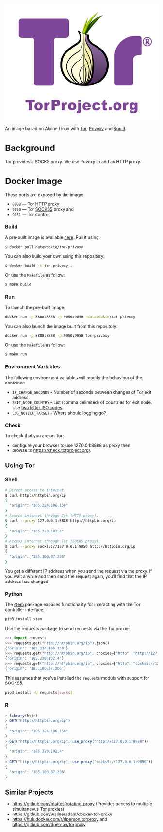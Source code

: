 ![](tor-project-logo.svg)

An image based on Alpine Linux with [Tor](https://www.torproject.org/), [Privoxy](https://www.privoxy.org/) and [Squid](http://www.squid-cache.org/).

# Background

Tor provides a SOCKS proxy. We use Privoxy to add an HTTP proxy.

# Docker Image

These ports are exposed by the image:

- `8888` ⁠— Tor HTTP proxy
- `9050` ⁠— Tor [SOCKS5](https://en.wikipedia.org/wiki/SOCKS) proxy and
- `9051` ⁠— Tor control.

### Build

A pre-built image is available [here](https://hub.docker.com/repository/docker/datawookie/tor-privoxy). Pull it using:

```bash
$ docker pull datawookie/tor-privoxy
```

You can also build your own using this repository:

```bash
$ docker build -t tor-privoxy .
```

Or use the `Makefile` as follow:

```bash
$ make build
```

### Run

To launch the pre-built image:

```bash
docker run -p 8888:8888 -p 9050:9050 -datawookie/tor-privoxy
```

You can also launch the image built from this repository:

```bash
docker run -p 8888:8888 -p 9050:9050 tor-privoxy
```

Or use the `Makefile` as follow:

```bash
$ make run
```

### Environment Variables

The following environment variables will modify the behaviour of the container:

- `IP_CHANGE_SECONDS` - Number of seconds between changes of Tor exit address.
- `EXIT_NODE_COUNTRY` - List (comma delimited) of countries for exit node. Use [two letter ISO codes](https://en.wikipedia.org/wiki/ISO_3166-1_alpha-2).
- `LOG_NOTICE_TARGET` - Where should logging go?

### Check

To check that you are on Tor:

- configure your browser to use 127.0.0.1:8888 as proxy then
- browse to https://check.torproject.org/.

## Using Tor

### Shell

```bash
# Direct access to internet.
$ curl http://httpbin.org/ip
{
  "origin": "105.224.106.150"
}
# Access internet through Tor (HTTP proxy).
$ curl --proxy 127.0.0.1:8888 http://httpbin.org/ip
{
  "origin": "185.220.102.4"
}
# Access internet through Tor (SOCKS proxy).
$ curl --proxy socks5://127.0.0.1:9050 http://httpbin.org/ip
{
  "origin": "185.100.87.206"
}
```

You get a different IP address when you send the request via the proxy. If you wait a while and then send the request again, you'll find that the IP address has changed.

### Python

The [stem](https://stem.torproject.org/) package exposes functionality for interacting with the Tor controller interface.

```bash
pip3 install stem
```

Use the requests package to send requests via the Tor proxies.

```python
>>> import requests
>>> requests.get("http://httpbin.org/ip").json()
{'origin': '105.224.106.150'}
>>> requests.get("http://httpbin.org/ip", proxies={"http": "http://127.0.0.1:8888"}).json()
{'origin': '185.220.102.4'}
>>> requests.get("http://httpbin.org/ip", proxies={"http": "socks5://127.0.0.1:9050"}).json()
{'origin': '185.100.87.206'}
```

This assumes that you've installed the `requests` module with support for SOCKS5.

```bash
pip3 install -U requests[socks]
```

### R

```r
> library(httr)
> GET("http://httpbin.org/ip")
{
  "origin": "105.224.106.150"
}
> GET("http://httpbin.org/ip", use_proxy("http://127.0.0.1:8888"))
{
  "origin": "185.220.102.4"
}
> GET("http://httpbin.org/ip", use_proxy("socks5://127.0.0.1:9050"))
{
  "origin": "185.100.87.206"
}
```

## Similar Projects

- https://github.com/mattes/rotating-proxy (Provides access to multiple simultaneous Tor proxies)
- https://github.com/wallneradam/docker-tor-proxy
- https://hub.docker.com/r/dperson/torproxy and https://github.com/dperson/torproxy